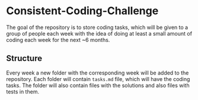# Consistent-Coding-Challenge
The goal of the repository is to store coding tasks, which will be given to a group of people each week with the idea of doing at least a small amount of coding each week for the next ~6 months.

## Structure
Every week a new folder with the corresponding week will be added to the repository. Each folder will contain `tasks.md` file, which will have the coding tasks. The folder will also contain files with the solutions and also files with tests in them.
